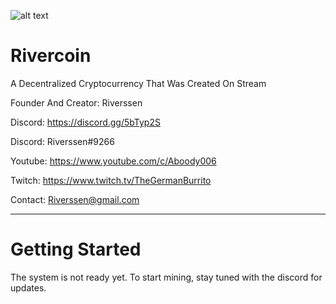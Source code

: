 ![alt text](http://rivercoin.net/common-content/logo-transparent-sml.png "Logo")
# Rivercoin
A Decentralized Cryptocurrency That Was Created On Stream

Founder And Creator: Riverssen

Discord: https://discord.gg/5bTyp2S

Discord: Riverssen#9266

Youtube: https://www.youtube.com/c/Aboody006

Twitch:   https://www.twitch.tv/TheGermanBurrito

Contact: Riverssen@gmail.com

------------------------------------------------------
# Getting Started

The system is not ready yet. To start mining, stay tuned
with the discord for updates.
